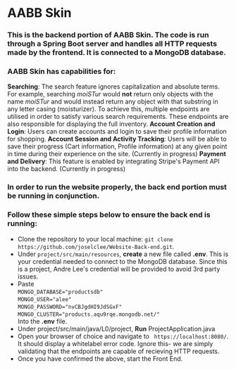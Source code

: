 # AABB Skin

### This is the backend portion of AABB Skin. The code is run through a Spring Boot server and handles all HTTP requests made by the frontend. It is connected to a MongoDB database.

### AABB Skin has capabilities for:
**Searching**: The search feature ignores capitalization and absolute terms. For example, searching *moiSTur* would **not** return only objects with the name *moiSTur* and would instead return any object with that substring in any letter casing (moisturizer). To achieve this, multiple endpoints are utilised in order to satisfy various search requirements. These endpoints are also responsible for displaying the full inventory.
**Account Creation and Login**: Users can create accounts and login to save their profile information for shopping.
**Account Session and Activity Tracking**: Users will be able to save their progress (Cart information, Profile information) at any given point in time during their experience on the site. (Currently in progress)
**Payment and Delivery**: This feature is enabled by integrating Stripe's Payment API into the backend. (Currently in progress)

### In order to run the website properly, the back end portion must be running in conjunction. 
### Follow these simple steps below to ensure the back end is running:
- Clone the repository to your local machine: ```git clone https://github.com/joselclee/Website-Back-end.git```.
- Under ```project/src/main/resources```, **create** a new file called **.env**. This is your credential needed to connect to the MongoDB database. Since this is a project, Andre Lee's credential will be provided to avoid 3rd party issues.
- Paste </br>
```MONGO_DATABASE="productsdb"``` </br>
```MONGO_USER="alee"``` </br>
```MONGO_PASSWORD="nvCBJgdHI9JdSGxF"```</br>
```MONGO_CLUSTER="products.aqu9rqe.mongodb.net/" ```</br> Into the **.env** file.
- Under project/src/main/java/L0/project, <b>Run</b> ProjectApplication.java
- Open your browser of choice and navigate to ``` https://localhost:8080/```. It should display a whitelabel error code. Ignore this- we are simply validating that the endpoints are capable of recieving HTTP requests.
- Once you have confirmed the above, start the Front End.

